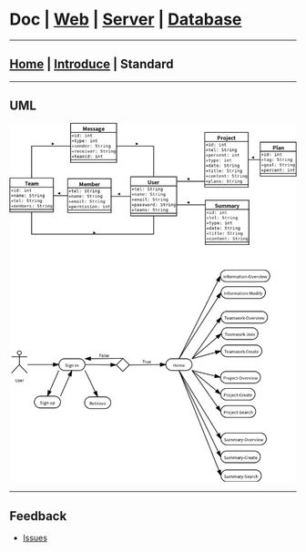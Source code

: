 # Doc | [Web](https://github.com/FlymeStudio/FlymeStudio-Web/blob/master/README.md) | [Server](https://github.com/FlymeStudio/FlymeStudio-Server/blob/master/README.md) | [Database](https://github.com/FlymeStudio/FlymeStudio-Database/blob/master/README.md)
---

## [Home](https://github.com/FlymeStudio/FlymeStudio-Doc/blob/master/README.md) | [Introduce](https://github.com/FlymeStudio/FlymeStudio-Doc/blob/master/introduce.md) | Standard

---
## UML

![](https://github.com/FlymeStudio/FlymeStudio-Doc/blob/master/uml.png?raw=true)

---
## Feedback

- [Issues](https://github.com/FlymeStudio/FlymeStudio-Doc/issues)

